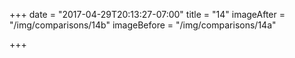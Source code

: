 +++
date = "2017-04-29T20:13:27-07:00"
title = "14"
imageAfter = "/img/comparisons/14b"
imageBefore = "/img/comparisons/14a"

+++

